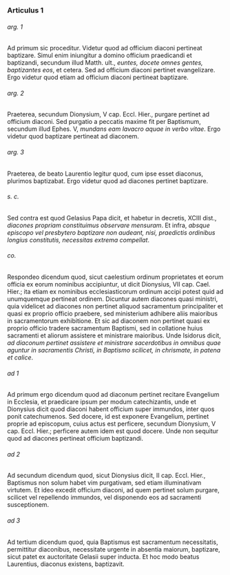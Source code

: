 ### Articulus 1

###### arg. 1
Ad primum sic proceditur. Videtur quod ad officium diaconi pertineat baptizare. Simul enim iniungitur a domino officium praedicandi et baptizandi, secundum illud Matth. ult., *euntes, docete omnes gentes, baptizantes eos*, et cetera. Sed ad officium diaconi pertinet evangelizare. Ergo videtur quod etiam ad officium diaconi pertineat baptizare.

###### arg. 2
Praeterea, secundum Dionysium, V cap. Eccl. Hier., purgare pertinet ad officium diaconi. Sed purgatio a peccatis maxime fit per Baptismum, secundum illud Ephes. V, *mundans eam lavacro aquae in verbo vitae*. Ergo videtur quod baptizare pertineat ad diaconem.

###### arg. 3
Praeterea, de beato Laurentio legitur quod, cum ipse esset diaconus, plurimos baptizabat. Ergo videtur quod ad diacones pertinet baptizare.

###### s. c.
Sed contra est quod Gelasius Papa dicit, et habetur in decretis, XCIII dist., *diacones propriam constituimus observare mensuram*. Et infra, *absque episcopo vel presbytero baptizare non audeant, nisi, praedictis ordinibus longius constitutis, necessitas extrema compellat*.

###### co.
Respondeo dicendum quod, sicut caelestium ordinum proprietates et eorum officia ex eorum nominibus accipiuntur, ut dicit Dionysius, VII cap. Cael. Hier.; ita etiam ex nominibus ecclesiasticorum ordinum accipi potest quid ad unumquemque pertineat ordinem. Dicuntur autem diacones quasi ministri, quia videlicet ad diacones non pertinet aliquod sacramentum principaliter et quasi ex proprio officio praebere, sed ministerium adhibere aliis maioribus in sacramentorum exhibitione. Et sic ad diaconem non pertinet quasi ex proprio officio tradere sacramentum Baptismi, sed in collatione huius sacramenti et aliorum assistere et ministrare maioribus. Unde Isidorus dicit, *ad diaconum pertinet assistere et ministrare sacerdotibus in omnibus quae aguntur in sacramentis Christi, in Baptismo scilicet, in chrismate, in patena et calice*.

###### ad 1
Ad primum ergo dicendum quod ad diaconum pertinet recitare Evangelium in Ecclesia, et praedicare ipsum per modum catechizantis, unde et Dionysius dicit quod diaconi habent officium super immundos, inter quos ponit catechumenos. Sed docere, id est exponere Evangelium, pertinet proprie ad episcopum, cuius actus est perficere, secundum Dionysium, V cap. Eccl. Hier.; perficere autem idem est quod docere. Unde non sequitur quod ad diacones pertineat officium baptizandi.

###### ad 2
Ad secundum dicendum quod, sicut Dionysius dicit, II cap. Eccl. Hier., Baptismus non solum habet vim purgativam, sed etiam illuminativam virtutem. Et ideo excedit officium diaconi, ad quem pertinet solum purgare, scilicet vel repellendo immundos, vel disponendo eos ad sacramenti susceptionem.

###### ad 3
Ad tertium dicendum quod, quia Baptismus est sacramentum necessitatis, permittitur diaconibus, necessitate urgente in absentia maiorum, baptizare, sicut patet ex auctoritate Gelasii super inducta. Et hoc modo beatus Laurentius, diaconus existens, baptizavit.


